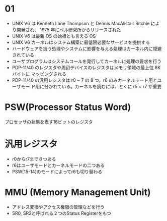 # 01
* UNIX V6 は Kenneth Lane Thompson と Dennis MacAlistair Ritchie により開発され、 1975 年にベル研究所からリリースされた
* UNIX V6 は最新 OS の始祖とも言える OS
* UNIX V6 カーネルはシステム構築に最低限必要なサービスを提供する
* ハードウェアを扱う処理やシステムに影響を与える処理はカーネル内に隠避されている
* ユーザプログラムはシステムコールを発行してカーネルに処理の要求を行う
* PDP-11/40 のレジスタや周辺デバイスのレジスタはメモリ領域の最上位 8K バイトに
マッピングされる
* PDP-11/40 の汎用レジスタは r0 ~ 7 の 8 つ。r6 のみカーネルモード用とユーザモー
ド用に分かれている。カーネルを読むには、とくに r5 ~ r7 が重要

# PSW(Processor Status Word)
プロセッサの状態を表す16ビットのレジスタ

# 汎用レジスタ
* r0からr7まで８つある
* r6はユーザモードとカーネルモードの二つある
* PSW[15-14]のモードによってr6も切り替わる


# MMU (Memory Management Unit)
* アドレス変換やアクセス権限の管理などを行う
* SR0, SR2と呼ばれる２つのStatus Registerをもつ